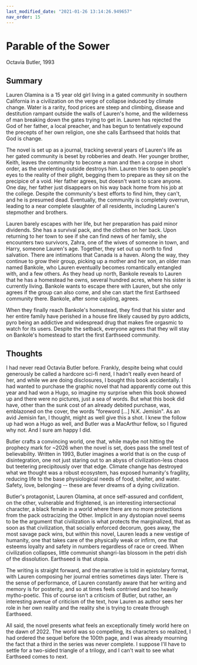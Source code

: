 ```yaml
---
last_modified_date: "2021-01-26 13:14:26.949657"
nav_order: 15
---
```


# Parable of the Sower
Octavia Butler, 1993

## Summary
Lauren Olamina is a 15 year old girl living in a gated community in southern California in a civilization on the verge of collapse induced by climate change. Water is a rarity, food prices are steep and climbing, disease and destitution rampant outside the walls of Lauren's home, and the wilderness of man breaking down the gates trying to get in. Lauren has rejected the God of her father, a local preacher, and has begun to tentatively expound the precepts of her own religion, one she calls Earthseed that holds that God is change.

The novel is set up as a journal, tracking several years of Lauren's life as her gated community is beset by robberies and death. Her younger brother, Keith, leaves the community to become a man and then a corpse in short order, as the unrelenting outside destroys him. Lauren tries to open people's eyes to the reality of their plight, begging them to prepare as they sit on the precipice of a void. Her father agrees, but doesn't want to scare anyone. One day, her father just disappears on his way back home from his job at the college. Despite the community's best efforts to find him, they can't, and he is presumed dead. Eventually, the community is completely overrun, leading to a near complete slaughter of all residents, including Lauren's stepmother and brothers.

Lauren barely escapes with her life, but her preparation has paid minor dividends. She has a survival pack, and the clothes on her back. Upon returning to her town to see if she can find news of her family, she encounters two survivors, Zahra, one of the wives of someone in town, and Harry, someone Lauren's age. Together, they set out up north to find salvation. There are intimations that Canada is a haven. Along the way, they continue to grow their group, picking up a mother and her son, an older man named Bankole, who Lauren eventually becomes romantically entangled with, and a few others. As they head up north, Bankole reveals to Lauren that he has a homestead he owns, several hundred acres, where his sister is currently living. Bankole wants to escape there with Lauren, but she only agrees if the group can also come, and she can start the first Earthseed community there. Bankole, after some cajoling, agrees.

When they finally reach Bankole's homestead, they find that his sister and her entire family have perished in a house fire likely caused by pyro addicts, pyro being an addictive and widespread drug that makes fire orgasmic to watch for its users. Despite the setback, everyone agrees that they will stay on Bankole's homestead to start the first Earthseed community.

## Thoughts
I had never read Octavia Butler before. Frankly, despite being what could generously be called a hardcore sci-fi nerd, I hadn't really even heard of her, and while we are doing disclosures, I bought this book accidentally. I had wanted to purchase the graphic novel that had apparently come out this year and had won a Hugo, so imagine my surprise when this book showed up and there were no pictures, just a sea of words. But what this book did have, other than the sunk cost of an already debited purchase, was, emblazoned on the cover, the words "foreword [...] N.K. Jemisin". As an avid Jemisin fan, I thought, might as well give this a shot. I knew the follow up had won a Hugo as well, and Butler was a MacArthur fellow, so I figured why not. And I sure am happy I did.

Butler crafts a convincing world, one that, while maybe not hitting the prophecy mark for ~2026 when the novel is set, does pass the smell test of believability. Written in 1993, Butler imagines a world that is on the cusp of disintegration, one not just staring out to an abyss of civilization-less chaos but teetering precipitously over that edge. Climate change has destroyed what we thought was a robust ecosystem, has exposed humanity's fragility, reducing life to the base physiological needs of food, shelter, and water. Safety, love, belonging -- these are fever dreams of a dying civilization.

Butler's protagonist, Lauren Olamina, at once self-assured and confident, on the other, vulnerable and frightened, is an interesting intersectional character, a black female in a world where there are no more protections from the pack ostracizing the Other. Implicit in any dystopian novel seems to be the argument that civilization is what protects the marginalized, that as soon as that civilization, that socially enforced decorum, goes away, the most savage pack wins, but within this novel, Lauren leads a new vestige of humanity, one that takes care of the physically weak or infirm, one that esteems loyalty and safety in numbers regardless of race or creed. When civilization collapses, little communist shangri-las blossom in the petri dish of the dissolution. Earthseed is that utopia.

The writing is straight forward, and the narrative is told in epistolary format, with Lauren composing her journal entries sometimes days later. There is the sense of performance, of Lauren constantly aware that her writing and memory is for posterity, and so at times feels contrived and too heavily mytho-poetic. This of course isn't a criticism of Butler, but rather, an interesting avenue of criticism of the text, how Lauren as author sees her role in her own reality and the reality she is trying to create through Earthseed.

All said, the novel presents what feels an exceptionally timely world here on the dawn of 2022. The world was so compelling, its characters so realized, I had ordered the sequel before the 100th page, and I was already mourning the fact that a third in the series was never complete. I suppose I'll have to settle for a two-sided triangle of a trilogy, and I can't wait to see what Earthseed comes to next.